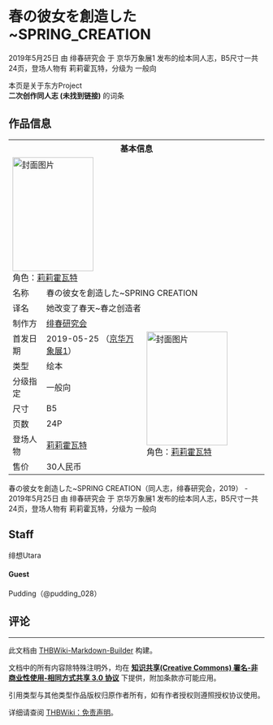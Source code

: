 # 春の彼女を創造した~SPRING_CREATION

<!-- source html: G:\repos\THBWiki-Markdown-Builder\THBWikiMarkdown\Temp\main\9\9b\ns0%3A%E6%98%A5%E3%81%AE%E5%BD%BC%E5%A5%B3%E3%82%92%E5%89%B5%E9%80%A0%E3%81%97%E3%81%9F%7ESPRING_CREATION.html -->

2019年5月25日 由 绯春研究会 于 京华万象展1 发布的绘本同人志，B5尺寸一共24页，登场人物有 莉莉霍瓦特，分级为 一般向

本页是关于东方Project  
 **二次创作同人志 (未找到链接)** 的词条
## 作品信息

<table><tbody><tr><th colspan="3">基本信息</th></tr><tr><td class="cover-artwork-mobile" colspan="2"><a href="./文件-春の彼女を創造した~SPRING_CREATION封面.jpg.md" class="image" title="封面图片"><img alt="封面图片" src="https://upload.thwiki.cc/thumb/6/63/%E6%98%A5%E3%81%AE%E5%BD%BC%E5%A5%B3%E3%82%92%E5%89%B5%E9%80%A0%E3%81%97%E3%81%9F~SPRING_CREATION%E5%B0%81%E9%9D%A2.jpg/159px-%E6%98%A5%E3%81%AE%E5%BD%BC%E5%A5%B3%E3%82%92%E5%89%B5%E9%80%A0%E3%81%97%E3%81%9F~SPRING_CREATION%E5%B0%81%E9%9D%A2.jpg" decoding="async" loading="lazy" width="159" height="224" srcset="https://upload.thwiki.cc/thumb/6/63/%E6%98%A5%E3%81%AE%E5%BD%BC%E5%A5%B3%E3%82%92%E5%89%B5%E9%80%A0%E3%81%97%E3%81%9F~SPRING_CREATION%E5%B0%81%E9%9D%A2.jpg/239px-%E6%98%A5%E3%81%AE%E5%BD%BC%E5%A5%B3%E3%82%92%E5%89%B5%E9%80%A0%E3%81%97%E3%81%9F~SPRING_CREATION%E5%B0%81%E9%9D%A2.jpg 1.5x, https://upload.thwiki.cc/thumb/6/63/%E6%98%A5%E3%81%AE%E5%BD%BC%E5%A5%B3%E3%82%92%E5%89%B5%E9%80%A0%E3%81%97%E3%81%9F~SPRING_CREATION%E5%B0%81%E9%9D%A2.jpg/319px-%E6%98%A5%E3%81%AE%E5%BD%BC%E5%A5%B3%E3%82%92%E5%89%B5%E9%80%A0%E3%81%97%E3%81%9F~SPRING_CREATION%E5%B0%81%E9%9D%A2.jpg 2x" data-file-width="1366" data-file-height="1920"></a><div class="cover-char">角色：<a href="./莉莉霍瓦特.md" title="莉莉霍瓦特">莉莉霍瓦特</a></div></td>
</tr><tr><td class="label">名称</td><td colspan="2"> 春の彼女を創造した~SPRING CREATION </td></tr><tr><td class="label">译名</td><td colspan="2"> 她改变了春天~春之创造者 </td></tr><tr><td class="label">制作方</td><td><a href="./绯春研究会.md" title="绯春研究会">绯春研究会</a></td><td class="cover-artwork" rowspan="8" style="min-width:224px;"><a href="./文件-春の彼女を創造した~SPRING_CREATION封面.jpg.md" class="image" title="封面图片"><img alt="封面图片" src="https://upload.thwiki.cc/thumb/6/63/%E6%98%A5%E3%81%AE%E5%BD%BC%E5%A5%B3%E3%82%92%E5%89%B5%E9%80%A0%E3%81%97%E3%81%9F~SPRING_CREATION%E5%B0%81%E9%9D%A2.jpg/159px-%E6%98%A5%E3%81%AE%E5%BD%BC%E5%A5%B3%E3%82%92%E5%89%B5%E9%80%A0%E3%81%97%E3%81%9F~SPRING_CREATION%E5%B0%81%E9%9D%A2.jpg" decoding="async" loading="lazy" width="159" height="224" srcset="https://upload.thwiki.cc/thumb/6/63/%E6%98%A5%E3%81%AE%E5%BD%BC%E5%A5%B3%E3%82%92%E5%89%B5%E9%80%A0%E3%81%97%E3%81%9F~SPRING_CREATION%E5%B0%81%E9%9D%A2.jpg/239px-%E6%98%A5%E3%81%AE%E5%BD%BC%E5%A5%B3%E3%82%92%E5%89%B5%E9%80%A0%E3%81%97%E3%81%9F~SPRING_CREATION%E5%B0%81%E9%9D%A2.jpg 1.5x, https://upload.thwiki.cc/thumb/6/63/%E6%98%A5%E3%81%AE%E5%BD%BC%E5%A5%B3%E3%82%92%E5%89%B5%E9%80%A0%E3%81%97%E3%81%9F~SPRING_CREATION%E5%B0%81%E9%9D%A2.jpg/319px-%E6%98%A5%E3%81%AE%E5%BD%BC%E5%A5%B3%E3%82%92%E5%89%B5%E9%80%A0%E3%81%97%E3%81%9F~SPRING_CREATION%E5%B0%81%E9%9D%A2.jpg 2x" data-file-width="1366" data-file-height="1920"></a><div class="cover-char">角色：<a href="./莉莉霍瓦特.md" title="莉莉霍瓦特">莉莉霍瓦特</a></div></td>
</tr><tr><td class="label">首发日期</td><td>2019-05-25&#160;（<a href="/展会作品列表?e=%E4%BA%AC%E5%8D%8E%E4%B8%87%E8%B1%A1%E5%B1%95%231">京华万象展1</a>）</td></tr><tr><td class="label">类型</td><td>绘本</td></tr><tr><td class="label">分级指定</td><td>一般向</td></tr><tr><td class="label">尺寸</td><td>B5</td></tr><tr><td class="label">页数</td><td>24P</td></tr><tr><td class="label">登场人物</td><td><a href="./莉莉霍瓦特.md" title="莉莉霍瓦特">莉莉霍瓦特</a></td></tr><tr><td class="label">售价</td><td>30人民币</td></tr></tbody></table>

春の彼女を創造した~SPRING CREATION（同人志，绯春研究会，2019） - 2019年5月25日 由 绯春研究会 于 京华万象展1 发布的绘本同人志，B5尺寸一共24页，登场人物有 莉莉霍瓦特，分级为 一般向
## Staff
  
绯想Utara
  

#### Guest
  
Pudding（@pudding_028）
  

## 评论




---

此文档由 [THBWiki-Markdown-Builder](https://github.com/Delsin-Yu/THBWiki-Markdown-Builder) 构建。

文档中的所有内容除特殊注明外，均在 [**知识共享(Creative Commons) 署名-非商业性使用-相同方式共享 3.0 协议**](https://creativecommons.org/licenses/by-sa/3.0/deed.zh-hans) 下提供，附加条款亦可能应用。

引用类型与其他类型作品版权归原作者所有，如有作者授权则遵照授权协议使用。

详细请查阅 [THBWiki：免责声明](https://thbwiki.cc/THBWiki:%E5%85%8D%E8%B4%A3%E5%A3%B0%E6%98%8E)。

